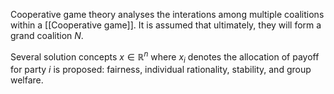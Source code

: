Cooperative game theory analyses the interations among multiple coalitions within a [[Cooperative game]]. It is assumed that ultimately, they will form a grand coalition $N$.

Several solution concepts $x \in \mathbb{R}^n$ where $x_i$ denotes the allocation of payoff for party $i$ is proposed: fairness, individual rationality, stability, and group welfare.